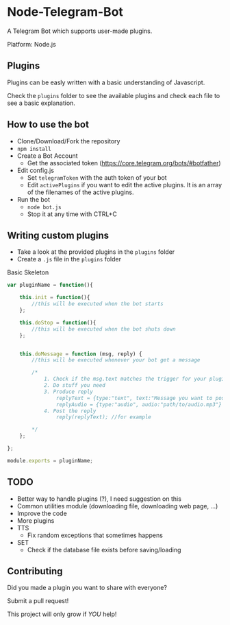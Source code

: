 # Node-Telegram-Bot

A Telegram Bot which supports user-made plugins. 

Platform: Node.js 

## Plugins

Plugins can be easly written with a basic understanding of Javascript.

Check the ```plugins``` folder to see the available plugins and check each file to see a basic explanation.

## How to use the bot

* Clone/Download/Fork the repository
* ```npm install```
* Create a Bot Account 
    * Get the associated token (https://core.telegram.org/bots/#botfather)
* Edit config.js
    * Set ```telegramToken``` with the auth token of your bot
    * Edit ```activePlugins``` if you want to edit the active plugins. It is an array of the filenames of the active plugins. 
* Run the bot
    * ```node bot.js``` 
    * Stop it at any time with CTRL+C

## Writing custom plugins

* Take a look at the provided plugins in the ```plugins``` folder
* Create a ```.js``` file in the ```plugins``` folder

Basic Skeleton
``` javascript
var pluginName = function(){

    this.init = function(){
        //this will be executed when the bot starts
    };

    this.doStop = function(){
        //this will be executed when the bot shuts down
    };  


    this.doMessage = function (msg, reply) {
        //this will be executed whenever your bot get a message

        /*
            1. Check if the msg.text matches the trigger for your plugin
            2. Do stuff you need
            3. Produce reply 
                replyText = {type:"text", text:"Message you want to post"}
                replyAudio = {type:"audio", audio:"path/to/audio.mp3"}
            4. Post the reply
                reply(replyText); //for example

        */
    };

};

module.exports = pluginName;
```
## TODO
* Better way to handle plugins (?), I need suggestion on this
* Common utilities module (downloading file, downloading web page, ...)
* Improve the code
* More plugins
* TTS
    * Fix random exceptions that sometimes happens
* SET
    * Check if the database file exists before saving/loading

## Contributing

Did you made a plugin you want to share with everyone? 

Submit a pull request! 

This project will only grow if *YOU* help!
